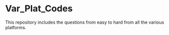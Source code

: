 # Var_Plat_Codes
This repository includes the questions from easy to hard from all the various platforms.
